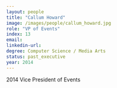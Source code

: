 ```yaml
---
layout: people
title: "Callum Howard"
image: /images/people/callum_howard.jpg
role: "VP of Events"
index: 13
email:
linkedin-url:
degree: Computer Science / Media Arts
status: past_executive
year: 2014
---
```

2014 Vice President of Events


